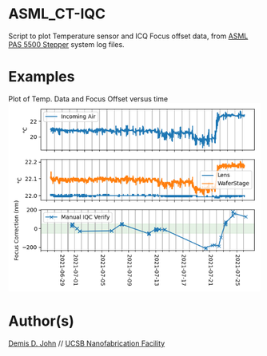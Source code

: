 # ASML_CT-IQC
Script to plot Temperature sensor and ICQ Focus offset data, from [ASML PAS 5500 Stepper](https://wiki.nanotech.ucsb.edu/wiki/Stepper_3_(ASML_DUV)) system log files.

# Examples
Plot of Temp. Data and Focus Offset versus time
![Example-Plot]

[Example-Plot]: https://github.com/demisjohn/ASML_CT-IQC/blob/main/ASML%20CT%20Temps%20-%202021-07-26%2009.55.20.png

# Author(s)
[Demis D. John](https://wiki.nanotech.ucsb.edu/wiki/Demis_D._John) // [UCSB Nanofabrication Facility](https://www.nanotech.ucsb.edu)
